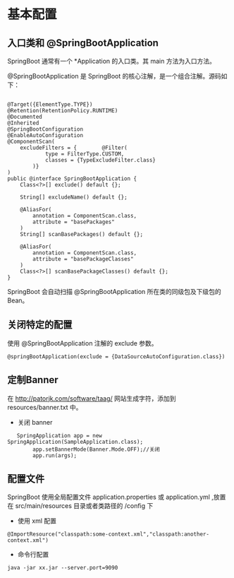 # 基本配置

## 入口类和 @SpringBootApplication

SpringBoot 通常有一个 *Application 的入口类。其 main 方法为入口方法。

@SpringBootApplication 是 SpringBoot 的核心注解，是一个组合注解。源码如下：
```

@Target({ElementType.TYPE})
@Retention(RetentionPolicy.RUNTIME)
@Documented
@Inherited
@SpringBootConfiguration
@EnableAutoConfiguration
@ComponentScan(
    excludeFilters = {        @Filter(
            type = FilterType.CUSTOM,
            classes = {TypeExcludeFilter.class}
        )}
)
public @interface SpringBootApplication {
    Class<?>[] exclude() default {};

    String[] excludeName() default {};

    @AliasFor(
        annotation = ComponentScan.class,
        attribute = "basePackages"
    )
    String[] scanBasePackages() default {};

    @AliasFor(
        annotation = ComponentScan.class,
        attribute = "basePackageClasses"
    )
    Class<?>[] scanBasePackageClasses() default {};
}

```
SpringBoot 会自动扫描 @SpringBootApplication 所在类的同级包及下级包的 Bean。

## 关闭特定的配置

使用 @SpringBootApplication 注解的 exclude 参数。
```
@springBootApplication(exclude = {DataSourceAutoConfiguration.class})
```

## 定制Banner

在 http://patorjk.com/software/taag/ 网站生成字符，添加到 resources/banner.txt 中。

+ 关闭 banner
```
   SpringApplication app = new SpringApplication(SampleApplication.class);
        app.setBannerMode(Banner.Mode.OFF);//关闭
        app.run(args);
```

## 配置文件

SpringBoot 使用全局配置文件 application.properties 或 application.yml ,放置在 src/main/resources 目录或者类路径的
 /config 下

+ 使用 xml 配置
```
@ImportResource("classpath:some-context.xml","classpath:another-context.xml")

```

+ 命令行配置
```
java -jar xx.jar --server.port=9090
```


